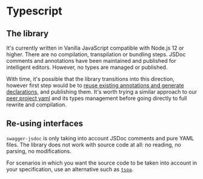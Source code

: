 # Typescript

## The library

It's currently written in Vanilla JavaScript compatible with Node.js 12 or higher. There are no compilation, transpilation or bundling steps. JSDoc comments and annotations have been maintained and published for intelligent editors. However, no types are managed or published.

With time, it's possible that the library transitions into this direction, however first step would be to [reuse existing annotations and generate declarations](https://humanwhocodes.com/snippets/2020/10/create-typescript-declarations-from-javascript-jsdoc/), and publishing them. It's worth trying a similar approach to our [peer project yaml](https://github.com/eemeli/yaml) and its types management before going directly to full rewrite and compilation.

## Re-using interfaces

`swagger-jsdoc` is only taking into account JSDoc comments and pure YAML files. The library does not work with source code at all: no reading, no parsing, no modifications.

For scenarios in which you want the source code to be taken into account in your specification, use an alternative such as [`tsoa`](https://github.com/lukeautry/tsoa).
